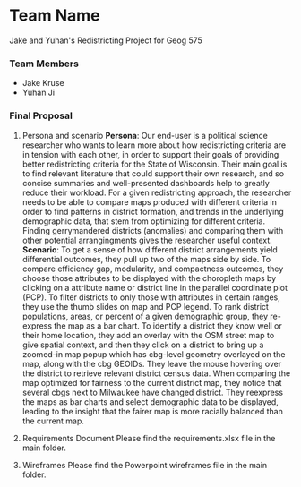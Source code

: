 # Team Name
Jake and Yuhan's Redistricting Project for Geog 575

### Team Members
* Jake Kruse
* Yuhan Ji

### Final Proposal
1. Persona and scenario
**Persona**: Our end-user is a political science researcher who wants to learn more about how redistricting criteria are in tension with each other, in order to support their goals of providing better redistricting criteria for the State of Wisconsin. Their main goal is to find relevant literature that could support their own research, and so concise summaries and well-presented dashboards help to greatly reduce their workload. For a given redistricting approach, the researcher needs to be able to compare maps produced with different criteria in order to find patterns in district formation, and trends in the underlying demographic data, that stem from optimizing for different criteria. Finding gerrymandered districts (anomalies) and comparing them with other potential arrangingments gives the researcher useful context.
**Scenario**:
     To get a sense of how different district arrangements yield differential outcomes, they pull up two of the maps side by side. To compare efficiency gap, modularity, and compactness outcomes, they choose those attributes to be displayed with the choropleth maps by clicking on a attribute name or district line in the parallel coordinate plot (PCP). To filter districts to only those with attributes in certain ranges, they use the thumb slides on map and PCP legend. To rank district populations, areas, or percent of a given demographic group, they re-express the map as a bar chart. To identify a district they know well or their home location, they add an overlay with the OSM street map to give spatial context, and then they click on a district to bring up a zoomed-in map popup which has cbg-level geometry overlayed on the map, along with the cbg GEOIDs. They leave the mouse hovering over the district to retrieve relevant district census data. When comparing the map optimized for fairness to the current district map, they notice that several cbgs next to Milwaukee have changed district. They reexpress the maps as bar charts and select demographic data to be displayed, leading to the insight that the fairer map is more racially balanced than the current map.

2. Requirements Document
Please find the requirements.xlsx file in the main folder.

3. Wireframes
Please find the Powerpoint wireframes file in the main folder.






